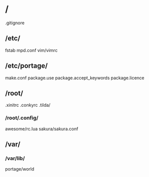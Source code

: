 # /
.gitignore

## /etc/
fstab
mpd.conf
vim/vimrc
## /etc/portage/
make.conf
package.use
package.accept_keywords
package.licence

## /root/
.xinitrc
.conkyrc
.tilda/
### /root/.config/
awesome/rc.lua
sakura/sakura.conf

## /var/
### /var/lib/
portage/world
